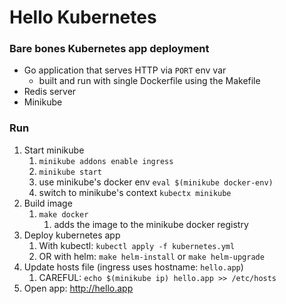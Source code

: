 # Hello Kubernetes
### Bare bones Kubernetes app deployment
- Go application that serves HTTP via `PORT` env var
  - built and run with single Dockerfile using the Makefile
- Redis server
- Minikube

### Run
1. Start minikube
   1. `minikube addons enable ingress`
   2. `minikube start`
   3. use minikube's docker env `eval $(minikube docker-env)`
   4. switch to minikube's context `kubectx minikube`
2. Build image
   1. `make docker`
      1. adds the image to the minikube docker registry
3. Deploy kubernetes app
   1. With kubectl: `kubectl apply -f kubernetes.yml`
   2. OR with helm: `make helm-install` or `make helm-upgrade`
4. Update hosts file (ingress uses hostname: `hello.app`)
   1. CAREFUL: `echo $(minikube ip) hello.app >> /etc/hosts` 
5. Open app: http://hello.app
